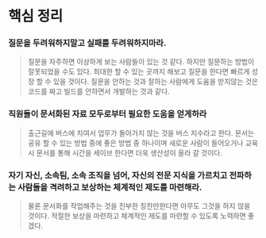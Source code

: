 # 핵심 정리

### 질문을 두려워하지말고 실패를 두려워하지마라.
> 질문을 자주하면 이상하게 보는 사람들이 있는 것 같다. 하지만 질문하는 방법이 잘못되었을 수도 있다. 최대한 할 수 있는 곳까지 해보고 질문을 한다면 빠르게 성장 할 수 있을 것이다. 질문을 안하는 것과 잘하는 사람에게 도움을 받지않는 것은 코드를 짜고 빌드를 안하면서 개발하는 것과 같다.


### 직원들이 문서화된 자료 모두로부터 필요한 도움을 얻게하라
> 출근길에 버스에 치여서 업무가 돌아가지 않는 것을 버스 지수라고 한다. 문서는 공유 할 수 있는 방법 중에 좋은 방법 중 하나이며 새로운 사람이 들어오거나 교육 시 문서를 통해 시간을 세이브 한다면 더욱 생산성이 올라 갈 것이다.


### 자기 자신, 소속팀, 소속 조직을 넘어, 자신의 전문 지식을 가르치고 전파하는 사람들을 격려하고 보상하는 체계적인 제도를 마련해라.
> 물론 문서화를 작업해주는 것을 진부한 칭찬만한다면 아무도 그것을 하지 않을 것이다. 적절한 보상을 마련하고 체계적인 제도를 마련할 수 있도록 노력하면 좋겠다.
